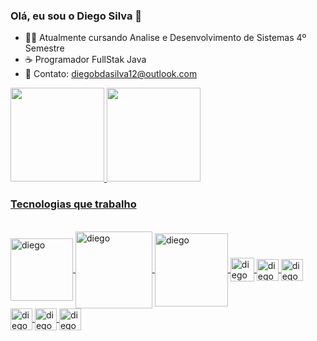 ### Olá, eu sou o Diego Silva 👋


- 👨‍🎓 Atualmente cursando Analise e Desenvolvimento de Sistemas 4º Semestre
- ☕ Programador FullStak Java
- 💬 Contato: diegobdasilva12@outlook.com

 <div>
  <a href="https://github.com/diegobsilva10">
  <img height = "150em" src = "https://github-readme-stats.vercel.app/api?username=diegobsilva10&show_icons=true&theme=tokyonight&include_all_commits=true&count_private=true" />
  <img height = "150em" src = "https://github-readme-stats.vercel.app/api/top-langs/?username=diegobsilva10&layout=compact&langs_count= 16& true&theme=tokyonight&include_all_commits=true&count_private=true"/>
</div>
  
<h3> Tecnologias que trabalho</h3><br>
<img align="center" alt ="diego"  width="100"  src= "https://img.shields.io/badge/Java-ED8B00?style=for-the-badge&logo=java&logoColor=white"> 
<img align="center" alt ="diego" width="123" src = "https://img.shields.io/badge/Spring-6DB33F?style=for-the-badge&logo=spring&logoColor=white"> 
<img align="center" alt ="diego"  width = "117" src = "https://img.shields.io/badge/MySQL-00000F?style=for-the-badge&logo=mysql&logoColor=white">
<img align="center" alt ="diego" height= "38" widht="3" src= "https://img.shields.io/badge/JavaScript-323330?style=for-the-badge&logo=javascript&logoColor=F7DF1E">
<img align="center" alt ="diego" height="35" widht="100" src= "https://img.shields.io/badge/HTML5-E34F26?style=for-the-badge&logo=html5&logoColor=white">
<img align="center" alt ="diego" height="35" widht="100" src="https://img.shields.io/badge/CSS3-1572B6?style=for-the-badge&logo=css3&logoColor=white">
<img align="center" alt ="diego" height="35"  widht="45" src= "https://img.shields.io/badge/Angular-DD0031?style=for-the-badge&logo=angular&logoColor=white">
 <img align="center" alt="diego" height="35" widht="45" src= "https://img.shields.io/badge/Kotlin-0095D5?&style=for-the-badge&logo=kotlin&logoColor=white">
 <img align ="center" alt="diego" height="35" widht="45" src="https://img.shields.io/badge/Android-3DDC84?style=for-the-badge&logo=android&logoColor=white">

